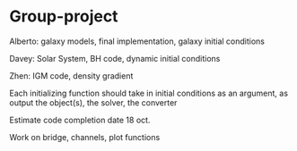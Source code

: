 # Group-project

Alberto: galaxy models, final implementation, galaxy initial conditions

Davey: Solar System, BH code, dynamic initial conditions

Zhen: IGM code, density gradient

Each initializing function should take in initial conditions as an argument, as output the object(s), the solver, the converter 

Estimate code completion date 18 oct.

Work on bridge, channels, plot functions
